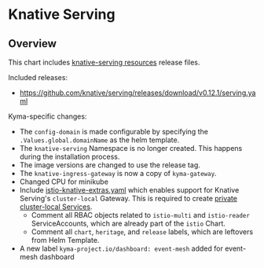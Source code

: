 # Knative Serving

## Overview

This chart includes [knative-serving resources](https://github.com/knative/docs/tree/master/docs/serving) release files.

Included releases:
 * https://github.com/knative/serving/releases/download/v0.12.1/serving.yaml

Kyma-specific changes:
 * The `config-domain` is made configurable by specifying the `.Values.global.domainName` as the helm template.
 * The `knative-serving` Namespace is no longer created. This happens during the installation process.
 * The image versions are changed to use the release tag.
 * The `knative-ingress-gateway` is now a copy of `kyma-gateway`.
 * Changed CPU for minikube
 * Include [istio-knative-extras.yaml](https://github.com/knative/serving/blob/1cb31d16/third_party/istio-1.3.5/istio-knative-extras.yaml) which enables support for Knative Serving's `cluster-local` Gateway. This is required to create [private cluster-local Services](https://knative.dev/docs/serving/cluster-local-route/).
   * Comment all RBAC objects related to `istio-multi` and `istio-reader` ServiceAccounts, which are already part of the `istio` Chart.
   * Comment all `chart`, `heritage`, and `release` labels, which are leftovers from Helm Template.
 * A new label `kyma-project.io/dashboard: event-mesh` added for event-mesh dashboard
